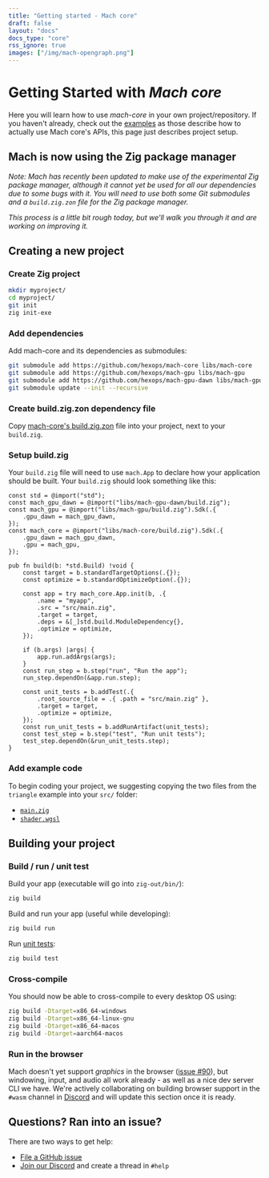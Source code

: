 ```yaml
---
title: "Getting started - Mach core"
draft: false
layout: "docs"
docs_type: "core"
rss_ignore: true
images: ["/img/mach-opengraph.png"]
---
```


# Getting Started with _Mach core_

Here you will learn how to use _mach-core_ in your own project/repository. If you haven't already, check out the [examples](../examples) as those describe how to actually use Mach core's APIs, this page just describes project setup.

## Mach is now using the Zig package manager

_Note: Mach has recently been updated to make use of the _experimental Zig package manager_, although it cannot yet be used for all our dependencies due to some bugs with it. You will need to use both some Git submodules and a `build.zig.zon` file for the Zig package manager._

_This process is a little bit rough today, but we'll walk you through it and are working on improving it._

## Creating a new project

### Create Zig project

```sh
mkdir myproject/
cd myproject/
git init
zig init-exe
```

### Add dependencies

Add mach-core and its dependencies as submodules:

```sh
git submodule add https://github.com/hexops/mach-core libs/mach-core
git submodule add https://github.com/hexops/mach-gpu libs/mach-gpu
git submodule add https://github.com/hexops/mach-gpu-dawn libs/mach-gpu-dawn
git submodule update --init --recursive
```

### Create build.zig.zon dependency file

Copy [mach-core's build.zig.zon](https://github.com/hexops/mach-core/blob/main/build.zig.zon) file into your project, next to your `build.zig`.

### Setup build.zig

Your `build.zig` file will need to use `mach.App` to declare how your application should be built. Your `build.zig` should look something like this:

```zig
const std = @import("std");
const mach_gpu_dawn = @import("libs/mach-gpu-dawn/build.zig");
const mach_gpu = @import("libs/mach-gpu/build.zig").Sdk(.{
    .gpu_dawn = mach_gpu_dawn,
});
const mach_core = @import("libs/mach-core/build.zig").Sdk(.{
    .gpu_dawn = mach_gpu_dawn,
    .gpu = mach_gpu,
});

pub fn build(b: *std.Build) !void {
    const target = b.standardTargetOptions(.{});
    const optimize = b.standardOptimizeOption(.{});

    const app = try mach_core.App.init(b, .{
        .name = "myapp",
        .src = "src/main.zig",
        .target = target,
        .deps = &[_]std.build.ModuleDependency{},
        .optimize = optimize,
    });

    if (b.args) |args| {
        app.run.addArgs(args);
    }
    const run_step = b.step("run", "Run the app");
    run_step.dependOn(&app.run.step);

    const unit_tests = b.addTest(.{
        .root_source_file = .{ .path = "src/main.zig" },
        .target = target,
        .optimize = optimize,
    });
    const run_unit_tests = b.addRunArtifact(unit_tests);
    const test_step = b.step("test", "Run unit tests");
    test_step.dependOn(&run_unit_tests.step);
}
```

### Add example code

To begin coding your project, we suggesting copying the two files from the `triangle` example into your `src/` folder:

* [`main.zig`](https://raw.githubusercontent.com/hexops/mach-core/main/examples/triangle/main.zig)
* [`shader.wgsl`](https://raw.githubusercontent.com/hexops/mach-core/main/examples/triangle/shader.wgsl)

## Building your project

### Build / run / unit test

Build your app (executable will go into `zig-out/bin/`):

```sh
zig build
```

Build and run your app (useful while developing):

```sh
zig build run
```

Run [unit tests](https://ziglang.org/documentation/master/#Zig-Test):

```sh
zig build test
```

### Cross-compile

You should now be able to cross-compile to every desktop OS using:

```sh
zig build -Dtarget=x86_64-windows
zig build -Dtarget=x86_64-linux-gnu
zig build -Dtarget=x86_64-macos
zig build -Dtarget=aarch64-macos
```

### Run in the browser

Mach doesn't yet support _graphics_ in the browser ([issue #90](https://github.com/hexops/mach/issues/90)), but windowing, input, and audio all work already - as well as a nice dev server CLI we have. We're actively collaborating on building browser support in the `#wasm` channel in [Discord](/discord) and will update this section once it is ready.

## Questions? Ran into an issue?

There are two ways to get help:

* [File a GitHub issue](https://github.com/hexops/mach/issues)
* [Join our Discord](/discord) and create a thread in `#help`

